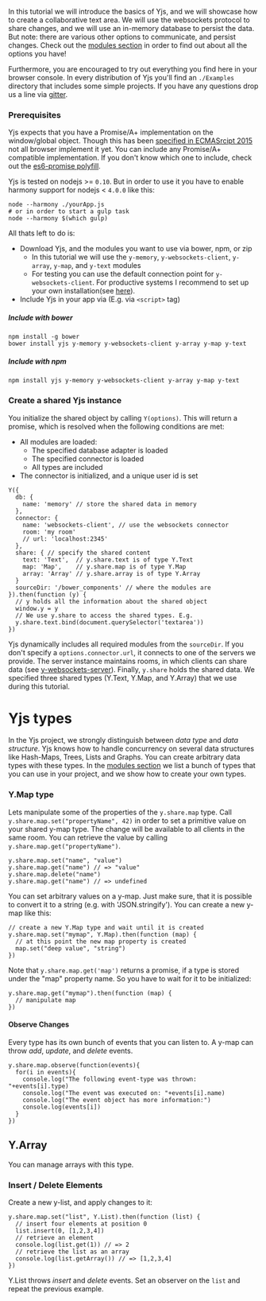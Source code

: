 

In this tutorial we will introduce the basics of Yjs, and we will showcase how to create a collaborative text area. We will use the websockets protocol to share changes, and we will use an in-memory database to persist the data. But note: there are various other options to communicate, and persist changes. Check out the [modules section](/modules) in order to find out about all the options you have!

Furthermore, you are encouraged to try out everything you find here in your browser console.
In every distribution of Yjs you'll find an `./Examples` directory that includes some simple projects.
If you have any questions drop us a line via [gitter](https://gitter.im/y-js/yjs).

### Prerequisites
Yjs expects that you have a Promise/A+ implementation on the window/global object. Though this has been [specified in ECMASrcipt 2015](https://developer.mozilla.org/en-US/docs/Web/JavaScript/Reference/Global_Objects/Promise) not all browser implement it yet. You can include any Promise/A+ compatible implementation. If you don't know which one to include, check out the [es6-promise polyfill](https://github.com/jakearchibald/es6-promise).

Yjs is tested on nodejs >= `0.10`. But in order to use it you have to enable harmony support for nodejs < `4.0.0` like this:
```
node --harmony ./yourApp.js
# or in order to start a gulp task
node --harmony $(which gulp)
```

All thats left to do is:
* Download Yjs, and the modules you want to use via bower, npm, or zip
  * In this tutorial we will use the `y-memory`, `y-websockets-client`, `y-array`, `y-map`, and `y-text` modules
  * For testing you can use the default connection point for `y-websockets-client`. For productive systems I recommend to set up your own installation(see [here](https://github.com/y-js/y-websockets-server)).
* Include Yjs in your app via (E.g. via `<script>` tag)

##### Include with bower
```
npm install -g bower
bower install yjs y-memory y-websockets-client y-array y-map y-text
```

##### Include with npm
```
npm install yjs y-memory y-websockets-client y-array y-map y-text
```

### Create a shared Yjs instance
You initialize the shared object by calling `Y(options)`. This will return a promise, which is resolved when the following conditions are met:
* All modules are loaded:
  * The specified database adapter is loaded
  * The specified connector is loaded
  * All types are included
* The connector is initialized, and a unique user id is set

```
Y({
  db: {
    name: 'memory' // store the shared data in memory
  },
  connector: {
    name: 'websockets-client', // use the websockets connector
    room: 'my room'
    // url: 'localhost:2345'
  },
  share: { // specify the shared content
    text: 'Text',  // y.share.text is of type Y.Text
    map: 'Map',    // y.share.map is of type Y.Map
    array: 'Array' // y.share.array is of type Y.Array
  }
  sourceDir: '/bower_components' // where the modules are
}).then(function (y) {
  // y holds all the information about the shared object
  window.y = y
  // We use y.share to access the shared types. E.g.
  y.share.text.bind(document.querySelector('textarea'))
})
```

Yjs dynamically includes all required modules from the `sourceDir`.
If you don't specify a `options.connector.url`, it connects to one of the servers we provide.
The server instance maintains rooms, in which clients can share data (see [y-websockets-server](https://github.com/y-js/y-websockets-server)).
Finally, `y.share` holds the shared data. We specified three shared types (Y.Text, Y.Map, and Y.Array) that we use during this tutorial.

# Yjs types
In the Yjs project, we strongly distinguish between *data type* and *data structure*.
Yjs knows how to handle concurrency on several data structures like Hash-Maps, Trees, Lists and Graphs.
You can create arbitrary data types with these types. In the [modules section](/modules)
we list a bunch of types that you can use in your project, and we show how to create your own types.

### Y.Map type
Lets manipulate some of the properties of the `y.share.map` type.
Call `y.share.map.set("propertyName", 42)` in order to set a primitive value on your shared y-map type.
The change will be available to all clients in the same room. You can retrieve the value by calling `y.share.map.get("propertyName")`.

```
y.share.map.set("name", "value")
y.share.map.get("name") // => "value"
y.share.map.delete("name")
y.share.map.get("name") // => undefined
```

You can set arbitrary values on a y-map. Just make sure, that it is possible to convert it to a string (e.g. with 'JSON.stringify'). You can create a new y-map like this:

```
// create a new Y.Map type and wait until it is created
y.share.map.set("mymap", Y.Map).then(function (map) {
  // at this point the new map property is created
  map.set("deep value", "string")
})
```

Note that `y.share.map.get('map')` returns a promise, if a type is stored under the "map" property name. So you have to wait for it to be initialized:
```
y.share.map.get("mymap").then(function (map) {
  // manipulate map
})
```

#### Observe Changes
Every type has its own bunch of events that you can listen to. A y-map can throw *add*, *update*, and *delete* events.

```
y.share.map.observe(function(events){
  for(i in events){
    console.log("The following event-type was thrown: "+events[i].type)
    console.log("The event was executed on: "+events[i].name)
    console.log("The event object has more information:")
    console.log(events[i])
  }
})
```

## Y.Array

You can manage arrays with this type.

### Insert / Delete Elements

Create a new y-list, and apply changes to it:
```
y.share.map.set("list", Y.List).then(function (list) {
  // insert four elements at position 0
  list.insert(0, [1,2,3,4])
  // retrieve an element
  console.log(list.get(1)) // => 2
  // retrieve the list as an array
  console.log(list.getArray()) // => [1,2,3,4]
})

```
Y.List throws *insert* and *delete* events. Set an observer on the `list` and repeat the previous example.

